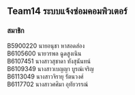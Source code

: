 ## Team14 ระบบแจ้งซ่อมคอมพิวเตอร์</br>
### สมาชิก </br >
B5900220 นายอนุชา หาสอดส่อง </br >
B6105600 นายวรพล ฉูดสูงเนิน </br >
B6107451 นางสาวสุชาดา ทังสุนันทน์ </br >
B6109349 นางสาวเบญญา บูรณ์เจริญ </br >
B6113049 นางสาวจิรายุ รัตนวงศ์ </br >
B6117702 นางสาวศศิมา อุทัยวรรณ์ 
